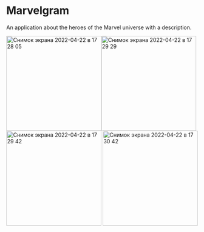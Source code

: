 # Marvelgram
An application about the heroes of the Marvel universe with a description.

<img width="250" alt="Снимок экрана 2022-04-22 в 17 28 05" src="https://user-images.githubusercontent.com/95176430/167131595-cd2815b4-2151-4e75-a279-e051c86a67cf.png"><img width="250" alt="Снимок экрана 2022-04-22 в 17 29 29" src="https://user-images.githubusercontent.com/95176430/167131616-1486cc0e-45e6-4ee7-aff2-63b739155772.png"><img width="250" alt="Снимок экрана 2022-04-22 в 17 29 42" src="https://user-images.githubusercontent.com/95176430/167132242-be490b86-d42c-4ff5-a396-57b843fbf29d.png">
 <img width="250" alt="Снимок экрана 2022-04-22 в 17 30 42" src="https://user-images.githubusercontent.com/95176430/167131631-9cb9cf92-959f-423f-b34c-50f36039d8f3.png">

